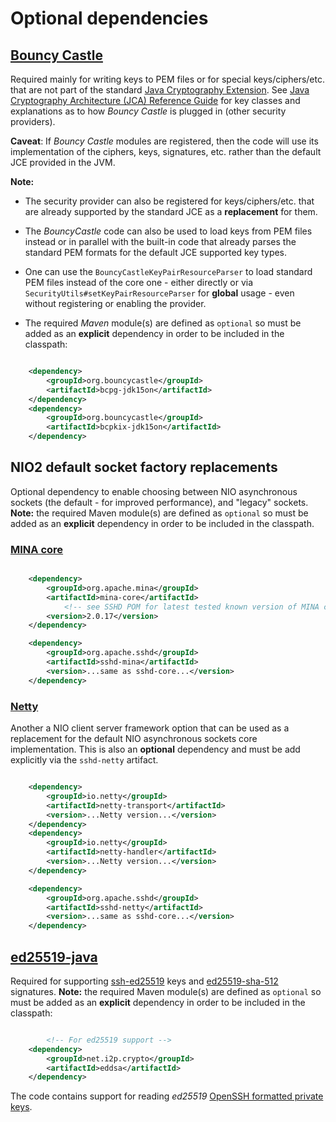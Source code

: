 # Optional dependencies

## [Bouncy Castle](https://www.bouncycastle.org/)

Required mainly for writing keys to PEM files or for special keys/ciphers/etc. that are not part of the standard
[Java Cryptography Extension](https://en.wikipedia.org/wiki/Java_Cryptography_Extension). See
[Java Cryptography Architecture (JCA) Reference Guide](https://docs.oracle.com/javase/8/docs/technotes/guides/security/crypto/CryptoSpec.html)
for key classes and explanations as to how _Bouncy Castle_ is plugged in (other security providers).

**Caveat**: If _Bouncy Castle_ modules are registered, then the code will use its implementation of the ciphers,
keys, signatures, etc. rather than the default JCE provided in the JVM.

 **Note:**

 - The security provider can also be registered for keys/ciphers/etc. that are already supported by the standard JCE as a **replacement** for them.

 - The _BouncyCastle_ code can also be used to load keys from PEM files instead or in parallel with the built-in code that
already parses the standard PEM formats for the default JCE supported key types.

 - One can use the `BouncyCastleKeyPairResourceParser` to load standard PEM files instead of the core one - either directly
or via `SecurityUtils#setKeyPairResourceParser` for **global** usage - even without registering or enabling the provider.

 - The required _Maven_ module(s) are defined as `optional` so must be added as an **explicit** dependency in order to be included in the classpath:

```xml

    <dependency>
        <groupId>org.bouncycastle</groupId>
        <artifactId>bcpg-jdk15on</artifactId>
    </dependency>
    <dependency>
        <groupId>org.bouncycastle</groupId>
        <artifactId>bcpkix-jdk15on</artifactId>
    </dependency>

```

## NIO2 default socket factory replacements

Optional dependency to enable choosing between NIO asynchronous sockets (the default - for improved performance), and "legacy" sockets.
**Note:** the required Maven module(s) are defined as `optional` so must be added as an **explicit** dependency in order to be included
in the classpath.

### [MINA core](https://mina.apache.org/mina-project/)

```xml

    <dependency>
        <groupId>org.apache.mina</groupId>
        <artifactId>mina-core</artifactId>
            <!-- see SSHD POM for latest tested known version of MINA core -->
        <version>2.0.17</version>
    </dependency>

    <dependency>
        <groupId>org.apache.sshd</groupId>
        <artifactId>sshd-mina</artifactId>
        <version>...same as sshd-core...</version>
    </dependency>

```

### [Netty](https://netty.io/)

Another a NIO client server framework option that can be used as a replacement for the default NIO asynchronous sockets core
implementation. This is also an **optional** dependency and must be add explicitly via the `sshd-netty` artifact.

```xml

    <dependency>
        <groupId>io.netty</groupId>
        <artifactId>netty-transport</artifactId>
        <version>...Netty version...</version>
    </dependency>
    <dependency>
        <groupId>io.netty</groupId>
        <artifactId>netty-handler</artifactId>
        <version>...Netty version...</version>
    </dependency>

    <dependency>
        <groupId>org.apache.sshd</groupId>
        <artifactId>sshd-netty</artifactId>
        <version>...same as sshd-core...</version>
    </dependency>

```

## [ed25519-java](https://github.com/str4d/ed25519-java)

Required for supporting [ssh-ed25519](https://tools.ietf.org/html/draft-bjh21-ssh-ed25519-02) keys
and [ed25519-sha-512](https://tools.ietf.org/html/draft-josefsson-eddsa-ed25519-02) signatures. **Note:**
the required Maven module(s) are defined as `optional` so must be added as an **explicit** dependency in
order to be included in the classpath:


```xml

        <!-- For ed25519 support -->
    <dependency>
        <groupId>net.i2p.crypto</groupId>
        <artifactId>eddsa</artifactId>
    </dependency>

```

The code contains support for reading _ed25519_ [OpenSSH formatted private keys](https://issues.apache.org/jira/browse/SSHD-703).

